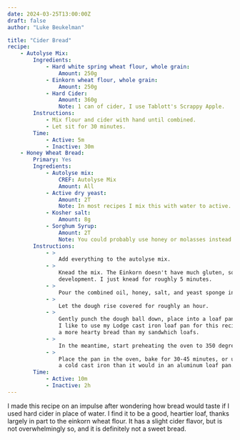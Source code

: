 ```yaml
---
date: 2024-03-25T13:00:00Z
draft: false
author: "Luke Beukelman"

title: "Cider Bread"
recipe:
    - Autolyse Mix:
        Ingredients:
            - Hard white spring wheat flour, whole grain:
                Amount: 250g
            - Einkorn wheat flour, whole grain:
                Amount: 250g
            - Hard Cider:
                Amount: 360g
                Note: 1 can of cider, I use Tablott's Scrappy Apple.
        Instructions:
            - Mix flour and cider with hand until combined.
            - Let sit for 30 minutes.
        Time:
            - Active: 5m
            - Inactive: 30m
    - Honey Wheat Bread:
        Primary: Yes
        Ingredients:
            - Autolyse mix:
                CREF: Autolyse Mix
                Amount: All
            - Active dry yeast:
                Amount: 2T
                Note: In most recipes I mix this with water to active. I just throw it in the dough in this one.
            - Kosher salt:
                Amount: 8g
            - Sorghum Syrup:
                Amount: 2T
                Note: You could probably use honey or molasses instead. I use Muddy Pond Sorghum.
        Instructions:
            - >
                Add everything to the autolyse mix.
            - >
                Knead the mix. The Einkorn doesn't have much gluten, so there won't be much gluten
                development. I just knead for roughly 5 minutes.
            - >
                Pour the combined oil, honey, salt, and yeast sponge into the autolyse.
            - >
                Let the dough rise covered for roughly an hour.
            - >
                Gently punch the dough ball down, place into a loaf pan, and let rise for another ~30 minutes.
                I like to use my Lodge cast iron loaf pan for this recipe, I think it gives a better crust for
                a more hearty bread than my sandwhich loafs.
            - >
                In the meantime, start preheating the oven to 350 degrees F.
            - >
                Place the pan in the oven, bake for 30-45 minutes, or until percieved as baked. It takes longer in
                a cold cast iron than it would in an aluminum loaf pan.
        Time:
            - Active: 10m
            - Inactive: 2h
---
```


I made this recipe on an impulse after wondering how bread would taste if I used hard cider in place of water. I find it
to be a good, heartier loaf, thanks largely in part to the einkorn wheat flour. It has a slight cider flavor, but is not
overwhelmingly so, and it is definitely not a sweet bread.
